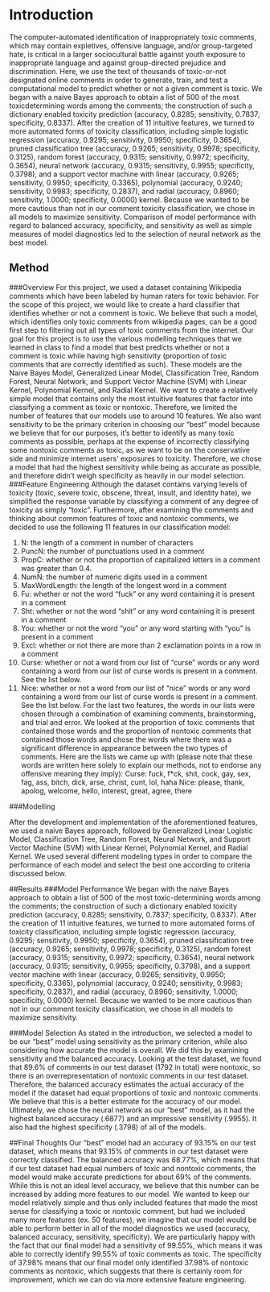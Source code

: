 # Introduction

The computer-automated identification of inappropriately toxic comments, which may contain expletives, offensive language, and/or group-targeted hate, is critical in a larger sociocultural battle against youth exposure to inappropriate language and against group-directed prejudice and discrimination. Here, we use the text of thousands of toxic-or-not designated online comments in order to generate, train, and test a computational model to predict whether or not a given comment is toxic. We began with a naive Bayes approach to obtain a list of 500 of the most toxicdetermining words among the comments; the construction of such a dictionary enabled toxicity prediction (accuracy, 0.8285; sensitivity, 0.7837; specificity, 0.8337). After the creation of 11 intuitive features, we turned to more automated forms of toxicity classification, including simple logistic regression (accuracy, 0.9295; sensitivity, 0.9950; specificity, 0.3654), pruned classification tree (accuracy, 0.9265; sensitivity, 0.9978; specificity, 0.3125), random forest (accuracy, 0.9315; sensitivity, 0.9972; specificity, 0.3654), neural network (accuracy, 0.9315; sensitivity, 0.9955; specificity, 0.3798), and a support vector machine with linear (accuracy, 0.9265; sensitivity, 0.9950; specificity, 0.3365), polynomial (accuracy, 0.9240; sensitivity, 0.9983; specificity, 0.2837), and radial (accuracy, 0.8960; sensitivity, 1.0000; specificity, 0.0000) kernel. Because we wanted to be more cautious than not in our comment toxicity classification, we chose in all models to maximize sensitivity. Comparison of model performance with regard to balanced accuracy, specificity, and sensitivity as well as simple measures of model diagnostics led to the selection of neural network as the best model.

## Method
###Overview
For this project, we used a dataset containing Wikipedia comments which have been labeled by human raters for toxic behavior. For the scope of this project, we would like to create a hard classifier that identifies whether or not a comment is toxic. We believe that such a model, which identifies only toxic comments from wikipedia pages, can be a good first step to filtering out all types of toxic comments from the internet. Our goal for this project is to use the various modelling techniques that we learned in class to find a model that best predicts whether or not a comment is toxic while having high sensitivity (proportion of toxic comments that are correctly identified as such). These models are the Naive Bayes Model, Generalized Linear Model, Classification Tree, Random Forest, Neural Network, and Support Vector Machine (SVM) with Linear Kernel, Polynomial Kernel, and Radial Kernel. We want to create a relatively simple model that contains only the most intuitive features that factor into classifying a comment as toxic or nontoxic. Therefore, we limited the number of features that our models use to around 10 features. We also want sensitivity to be the primary criterion in choosing our “best” model because we believe that for our purposes, it’s better to identify as many toxic comments as possible, perhaps at the expense of incorrectly classifying some nontoxic comments as toxic, as we want to be on the conservative side and minimize internet users’ exposures to toxicity. Therefore, we chose a model that had the highest sensitivity while being as accurate as possible, and therefore didn’t weigh specificity as heavily in our model selection.
###Feature Engineering
Although the dataset contains varying levels of toxicity (toxic, severe toxic, obscene, threat, insult, and identity hate), we simplified the response variable by classifying a comment of any degree of toxicity as simply “toxic”. Furthermore, after examining the comments and thinking about common features of toxic and nontoxic comments, we decided to use the following 11 features in our classification model:
1. N: the length of a comment in number of characters
2. PuncN: the number of punctuations used in a comment
3. PropC: whether or not the proportion of capitalized letters in a comment was greater than 0.4.
4. NumN: the number of numeric digits used in a comment
5. MaxWordLength: the length of the longest word in a comment
6. Fu: whether or not the word “fuck” or any word containing it is present in a comment
7. Sht: whether or not the word “shit” or any word containing it is present in a comment
8. You: whether or not the word “you” or any word starting with “you” is present in a comment
9. Excl: whether or not there are more than 2 exclamation points in a row in a comment
10. Curse: whether or not a word from our list of “curse” words or any word containing a word from our list of curse words is present in a comment. See the list below.
11. Nice: whether or not a word from our list of “nice” words or any word containing a word from our list of curse words is present in a comment. See the list below.
For the last two features, the words in our lists were chosen through a combination of examining comments, brainstorming, and trial and error. We looked at the proportion of toxic comments that contained those words and the proportion of nontoxic comments that contained those words and chose the words where there was a significant difference in appearance between the two types of comments. Here are the lists we came up with (please note that these words are written here solely to explain our methods, not to endorse any offensive meaning they imply):
Curse: fuck, f*ck, shit, cock, gay, sex, fag, ass, bitch, dick, arse, christ, cunt, lol, haha
Nice: please, thank, apolog, welcome, hello, interest, great, agree, there

###Modelling

After the development and implementation of the aforementioned features, we used a naive Bayes approach, followed by Generalized Linear Logistic Model, Classification Tree, Random Forest, Neural Network, and Support Vector Machine (SVM) with Linear Kernel, Polynomial Kernel, and Radial Kernel. We used several different modeling types in order to compare the performance of each model and select the best one according to criteria discussed below. 

##Results
###Model Performance
We began with the naive Bayes approach to obtain a list of 500 of the most toxic-determining words among the comments; the construction of such a dictionary enabled toxicity prediction (accuracy, 0.8285; sensitivity, 0.7837; specificity, 0.8337). After the creation of 11 intuitive features, we turned to more automated forms of toxicity classification, including simple logistic regression (accuracy, 0.9295; sensitivity, 0.9950; specificity, 0.3654), pruned classification tree (accuracy, 0.9265; sensitivity, 0.9978; specificity, 0.3125), random forest (accuracy, 0.9315; sensitivity, 0.9972; specificity, 0.3654), neural network (accuracy, 0.9315; sensitivity, 0.9955; specificity, 0.3798), and a support vector machine with linear (accuracy, 0.9265; sensitivity, 0.9950; specificity, 0.3365), polynomial (accuracy, 0.9240; sensitivity, 0.9983; specificity, 0.2837), and radial (accuracy, 0.8960; sensitivity, 1.0000; specificity, 0.0000) kernel. Because we wanted to be more cautious than not in our comment toxicity classification, we chose in all models to maximize sensitivity.

###Model Selection 
As stated in the introduction, we selected a model to be our “best” model using sensitivity as the primary criterion, while also considering how accurate the model is overall. We did this by examining sensitivity and the balanced accuracy. Looking at the test dataset, we found that 89.6% of comments in our test dataset (1792 in total) were nontoxic, so there is an overrepresentation of nontoxic comments in our test dataset. Therefore, the balanced accuracy estimates the actual accuracy of the model if the dataset had equal proportions of toxic and nontoxic comments. We believe that this is a better estimate for the accuracy of our model. Ultimately, we chose the neural network as our “best” model, as it had the highest balanced accuracy (.6877) and an impressive sensitivity (.9955). It also had the highest specificity (.3798) of all of the models.

##Final Thoughts
Our “best” model had an accuracy of 93.15% on our test dataset, which means that 93.15% of comments in our test dataset were correctly classified. The balanced accuracy was 68.77%, which means that if our test dataset had equal numbers of toxic and nontoxic comments, the model would make accurate predictions for about 69% of the comments. While this is not an ideal level accuracy, we believe that this number can be increased by adding more features to our model. We wanted to keep our model relatively simple and thus only included features that made the most sense for classifying a toxic or nontoxic comment, but had we included many more features (ex. 50 features), we imagine that our model would be able to perform better in all of the model diagnostics we used (accuracy, balanced accuracy, sensitivity, specificity). We are particularly happy with the fact that our final model had a sensitivity of 99.55%, which means it was able to correctly identify 99.55% of toxic comments as toxic. The specificity of 37.98% means that our final model only identified 37.98% of nontoxic comments as nontoxic, which suggests that there is certainly room for improvement, which we can do via more extensive feature engineering.
